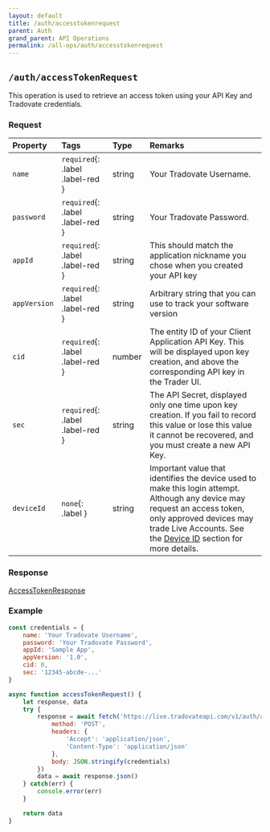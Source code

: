 ```yaml
---
layout: default
title: /auth/accesstokenrequest
parent: Auth
grand_parent: API Operations
permalink: /all-ops/auth/accesstokenrequest
---
```


<script>
    window.addEventListener('load', () => {
        const TDV = Symbol.for('tdv-docs');
        window[TDV].defineTryit({
            name: 'AccessTokenRequest',
            endpoint: '/auth/accesstokenrequest',
            method: 'POST',
            params: {
                name: 'username',
                password: 'password',
                appId: 'your_API_Key_name',
                appVersion: '1.0',
                cid: 0,
                sec: 'API_Secret',
                '// deviceId': 'my_device_id'
            }
        });
    });
</script>

## `/auth/accessTokenRequest`
This operation is used to retrieve an access token using your API Key and Tradovate credentials.

### Request

| Property | Tags | Type | Remarks
|:---------|:-----|:-----|:-------
| `name` | `required`{: .label .label-red } | string | Your Tradovate Username.
| `password` | `required`{: .label .label-red } | string | Your Tradovate Password.
| `appId` | `required`{: .label .label-red } | string | This should match the application nickname you chose when you created your API key
| `appVersion` | `required`{: .label .label-red } | string | Arbitrary string that you can use to track your software version
| `cid` | `required`{: .label .label-red } | number | The entity ID of your Client Application API Key. This will be displayed upon key creation, and above the corresponding API key in the Trader UI.
| `sec` | `required`{: .label .label-red } | string | The API Secret, displayed only one time upon key creation. If you fail to record this value or lose this value it cannot be recovered, and you must create a new API Key. 
| `deviceId` | `none`{: .label } | string | Important value that identifies the device used to make this login attempt. Although any device may request an access token, only approved devices may trade Live Accounts. See the [Device ID]({{site.baseurl}}/auth-guide/device-id) section for more details.

### Response
[AccessTokenResponse]({{site.baseurl}}/entity-system/entity-index/accesstokenresponse)

### Example
```js
const credentials = {
    name: 'Your Tradovate Username',
    password: 'Your Tradovate Password',
    appId: 'Sample App',
    appVersion: '1.0',
    cid: 0,
    sec: '12345-abcde-...'
}

async function accessTokenRequest() {
    let response, data
    try {
        response = await fetch('https://live.tradovateapi.com/v1/auth/accessTokenRequest', {
            method: 'POST',
            headers: {
                'Accept': 'application/json',
                'Content-Type': 'application/json'
            },
            body: JSON.stringify(credentials)
        })
        data = await response.json()
    } catch(err) {
        console.error(err)
    }

    return data
}
```
